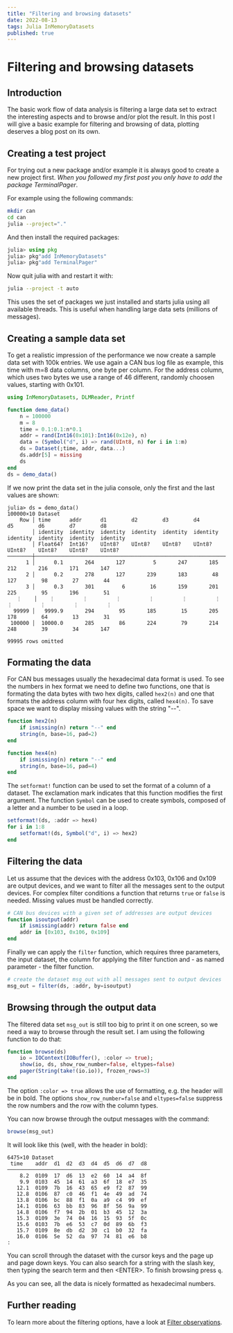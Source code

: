 ```yaml
---
title: "Filtering and browsing datasets"
date: 2022-08-13
tags: Julia InMemoryDatasets
published: true
---
```

# Filtering and browsing datasets

## Introduction
The basic work flow of data analysis is filtering a large data set to extract the interesting
aspects and to browse and/or plot the result. In this post I will give a basic example for
filtering and browsing of data, plotting deserves a blog post on its own.

## Creating a test project
For trying out a new package and/or example it is always good to create a new project first.
*When you followed my first post you only have to add the package TerminalPager*.

For example using the following commands:
```bash
mkdir can
cd can
julia --project="."
```
And then install the required packages:
```julia
julia> using pkg
julia> pkg"add InMemoryDatasets"
julia> pkg"add TerminalPager"
```
Now quit julia with <CTRL><D> and restart it with:
```bash
julia --project -t auto
```
This uses the set of packages we just installed and starts julia using all available threads. This is useful when handling large data sets (millions of messages).

## Creating a sample data set
To get a realistic impression of the performance we now create a sample data set with 100k entries. We use again a CAN bus log file as example, this time with m=8 data columns, one byte per column. For the address column, which uses two bytes we use a range of 46 different, randomly choosen values, starting with 0x101.

```julia
using InMemoryDatasets, DLMReader, Printf

function demo_data()
    n = 100000
    m = 8
    time = 0.1:0.1:n*0.1
    addr = rand(Int16(0x101):Int16(0x12e), n)
    data = (Symbol("d", i) => rand(UInt8, n) for i in 1:m)
    ds = Dataset(;time, addr, data...)
    ds.addr[5] = missing
    ds
end
ds = demo_data()
```
If we now print the data set in the julia console, only the first and the last values are shown:
```
julia> ds = demo_data()
100000×10 Dataset
    Row │ time      addr      d1        d2        d3        d4        d5        d6        d7        d8       
        │ identity  identity  identity  identity  identity  identity  identity  identity  identity  identity 
        │ Float64?  Int16?    UInt8?    UInt8?    UInt8?    UInt8?    UInt8?    UInt8?    UInt8?    UInt8?   
────────┼────────────────────────────────────────────────────────────────────────────────────────────────────
      1 │      0.1       264       127         5       247       185       212       216       171       147
      2 │      0.2       278       127       239       183        48       127        98        27        44
      3 │      0.3       301         6        16       159       201       225        95       196        51
   ⋮    │    ⋮         ⋮         ⋮         ⋮         ⋮         ⋮         ⋮         ⋮         ⋮         ⋮
  99999 │   9999.9       294        95       185        15       205       178        64        13        31
 100000 │  10000.0       285        86       224        79       214       248        39        34       147
                                                                                           99995 rows omitted
```
## Formating the data
For CAN bus messages usually the hexadecimal data format is used. To see the numbers in hex format we need to define two functions, one that is formating the data bytes with two hex digits, called `hex2(n)` and one that formats the address column with four hex digits, called `hex4(n)`. To save space we want to display missing values with the string "--".
```julia
function hex2(n)
    if ismissing(n) return "--" end
    string(n, base=16, pad=2)
end

function hex4(n)
    if ismissing(n) return "--" end
    string(n, base=16, pad=4)
end
```
The `setformat!` function can be used to set the format of a column of a dataset. The exclamation mark indicates that this function modifies the first argument. The function `Symbol` can be used to create symbols, composed of a letter and a number to be used in a loop.
```julia
setformat!(ds, :addr => hex4)
for i in 1:8
    setformat!(ds, Symbol("d", i) => hex2)
end
```

## Filtering the data
Let us assume that the devices with the address 0x103, 0x106 and 0x109 are output devices, and we want to filter
all the messages sent to the output devices. For complex filter conditions a function that returns `true` or `false` is needed. Missing values must be handled correctly.
```julia
# CAN bus devices with a given set of addresses are output devices
function isoutput(addr)
    if ismissing(addr) return false end
    addr in [0x103, 0x106, 0x109]
end
```
Finally we can apply the `filter` function, which requires three parameters, the input dataset, the column for applying the filter function and - as named parameter - the filter function.
```julia
# create the dataset msg_out with all messages sent to output devices
msg_out = filter(ds, :addr, by=isoutput)
```

## Browsing through the output data
The filtered data set `msg_out` is still too big to print it on one screen, so we need a way to browse through the result set. I am using the following function to do that:
```julia
function browse(ds)
    io = IOContext(IOBuffer(), :color => true);
    show(io, ds, show_row_number=false, eltypes=false)
    pager(String(take!(io.io)), frozen_rows=3)
end
```
The option `:color => true` allows the use of formatting, e.g. the header will be in bold.
The options `show_row_number=false` and `eltypes=false` suppress the row numbers and the row with the column types.

You can now browse through the output messages with the command:
```julia
browse(msg_out)
```
It will look like this (well, with the header in bold):
```
6475×10 Dataset
 time    addr  d1  d2  d3  d4  d5  d6  d7  d8 
──────────────────────────────────────────────
    8.2  0109  17  d6  13  e2  60  14  a4  8f
    9.9  0103  45  14  61  a3  6f  18  e7  35
   12.1  0109  7b  16  43  65  e9  f2  87  99
   12.8  0106  87  c0  46  f1  4e  49  ad  74
   13.8  0106  bc  88  f1  0a  a9  c4  99  ef
   14.1  0106  63  bb  83  96  8f  56  9a  99
   14.8  0106  f7  94  2b  01  b3  45  12  3a
   15.3  0109  3e  74  04  16  15  93  5f  0c
   15.6  0103  7b  e6  53  c7  0d  89  6b  f3
   15.7  0109  8e  db  d2  30  c1  b0  32  fa
   16.0  0106  5e  52  da  97  74  81  e6  b8
:  
```
You can scroll through the dataset with the cursor keys and the page up and page down keys. You can also search for a string with the slash key, then typing the search term and then \<ENTER\>. To finish browsing press `q`.

As you can see, all the data is nicely formatted as hexadecimal numbers.

## Further reading
To learn more about the filtering options, have a look at [Filter observations](https://sl-solution.github.io/InMemoryDatasets.jl/stable/man/filter/).
